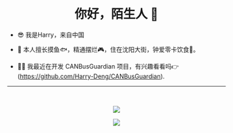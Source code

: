 <h1 align="center">你好，陌生人 👋</h1>

- 😎 我是Harry，来自中国


- 💬 本人擅长摸鱼🐟，精通摆烂🎮，住在沈阳大街，钟爱零卡饮食🍔。


- 👨‍💻 我最近在开发 CANBusGuardian 项目，有兴趣看看吗👉(https://github.com/Harry-Deng/CANBusGuardian).

---

<br>
<p align="center">
  <a href="https://github.com/Harry-Deng" class="rich-diff-level-one">
    <img src="https://github-readme-stats.vercel.app/api/top-langs/?username=Harry-Deng&theme=buefy">
    <!-- &hide=issues
    <img src="https://github-readme-stats.vercel.app/api/top-langs/?username=Harry-Deng&theme=buefy">
    -->
  </a>
</p>

<p align="center">
  <a href="https://github.com/Harry-Deng" class="rich-diff-level-one">
    <img src="https://github-readme-stats.vercel.app/api?username=Harry-Deng&theme=buefy">
    <!-- &hide=issues
    <img src="https://github-readme-stats.vercel.app/api?usernameHarry-Deng&theme=buefy">
    -->
  </a>
</p>
<br> 
 
<!--
**Harry-Deng/Harry-Deng** is a ✨ _special_ ✨ repository because its `README.md` (this file) appears on your GitHub profile.

Here are some ideas to get you started:

- 🔭 I’m currently working on ...
- 🌱 I’m currently learning ...
- 👯 I’m looking to collaborate on ...
- 🤔 I’m looking for help with ...
- 💬 Ask me about ...
- 📫 How to reach me: ...
- 😄 Pronouns: ...
- ⚡ Fun fact: ...
-->
